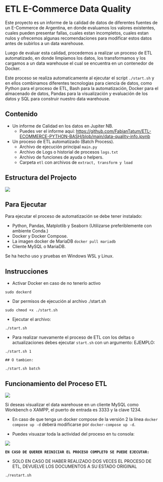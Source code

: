 # ETL E-Commerce Data Quality

Este proyecto es un informe de la calidad de datos de diferentes fuentes de un E-Commerce de Argentina, en donde evaluamos los valores existentes, cuales pueden presentar fallas, cuales estan incompletos, cuales estan nulos y ofrecemos algunas recomendaciones para modificar estos datos antes de subirlos a un data warehouse.

Luego de evaluar esta calidad, procedemos a realizar un proceso de ETL automatizado, en donde limpiamos los datos, los transformamos y los cargamos a un data warehouse el cual se encuentra en un contenedor de Docker.

Este proceso se realiza automaticamente al ejecutar el script `./start.sh` y en ellos combinamos diferentes tecnologias para ciencia de datos, como Python para el proceso de ETL, Bash para la automatización, Docker para el almacenado de datos, Pandas para la visualización y evaluación de los datos y SQL para construir nuestro data warehouse.


## Contenido

- Un informe de Calidad en los datos en Jupiter NB.
    + Puedes ver el informe aquí: https://github.com/FabianTatum/ETL-ECOMMERCE-PYTHON-BASH/blob/main/data-quality-info.ipynb
- Un proceso de ETL automatizado (Batch Process).
    + Archivo de ejecución principal `main.py`
    + Archivo de Logs o historial de procesos `logs.txt`
    + Archivo de funciones de ayuda o helpers.
    + Carpeta `etl` con archivos de `extract, transform y load`

## Estructura del Projecto

![](_src/estructura-proyecto.png)

## Para Ejecutar

Para ejecutar el proceso de automatización se debe tener instalado:

- Python, Pandas, Matplotlib y Seaborn (Utilizarse preferiblemente con ambiente Conda.)
- Docker y Docker Compose.
- La imagen docker de MariaDB `docker pull mariadb`
- Cliente MySQL o MariaDB.

Se ha hecho uso y pruebas en Windows WSL y Linux.

## Instrucciones

- Activar Docker en caso de no tenerlo activo
```
sudo dockerd
```

- Dar permisos de ejecución al archivo ./start.sh
```
sudo chmod +x ./start.sh
```

- Ejecutar el archivo:
```
./start.sh
```

- Para realizar nuevamente el proceso de ETL con los deltas o actualizaciones debes ejecutar `start.sh` con un argumento:
EJEMPLO:
```
./start.sh 1

## O tambien:

./start.sh batch
```
## Funcionamiento del Proceso ETL
![](_src/etl-process.png)

Si deseas visualizar el data warehouse en un cliente MySQL como Workbench o XAMPP, el puerto de entrada es 3333 y la clave 1234.

- En caso de que tenga un docker compose de la versión 2 la línea `docker compose up -d` deberá modificarse por `docker-compose up -d`.

- Puedes visuazar toda la actividad del proceso en tu consola:

![](_src/logs_image.png)

**`EN CASO DE QUERER REINICIAR EL PROCESO COMPLETO SE PUEDE EJECUTAR:`**

- SOLO EN CASO DE HABER REALIZADO DOS VECES EL PROCESO DE ETL, DEVUELVE LOS DOCUMENTOS A SU ESTADO ORIGINAL
```
./restart.sh
```
